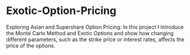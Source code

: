 # Exotic-Option-Pricing
Exploring Asian and Supershare Option Pricing:
In this project I introduce the Monte Carlo Method and Exotic Options and show how changing different parameters, such as the strike price or interest rates, affects the price of the options.

